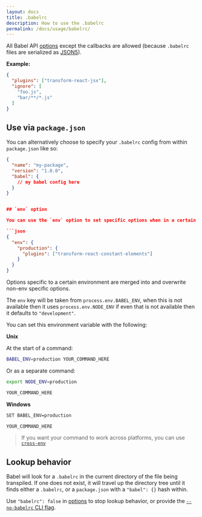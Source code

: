 ```yaml
---
layout: docs
title: .babelrc
description: How to use the .babelrc
permalink: /docs/usage/babelrc/
---
```


All Babel API [options](/docs/usage/options) except the callbacks are allowed (because `.babelrc` files are serialized as [JSON5](https://github.com/json5/json5)).

**Example:**

```json
{
  "plugins": ["transform-react-jsx"],
  "ignore": [
    "foo.js",
    "bar/**/*.js"
  ]
}
```

## Use via `package.json`

You can alternatively choose to specify your `.babelrc` config from within `package.json` like so:

```json
{
  "name": "my-package",
  "version": "1.0.0",
  "babel": {
    // my babel config here
  }
}


## `env` option

You can use the `env` option to set specific options when in a certain environment:

```json
{
  "env": {
    "production": {
      "plugins": ["transform-react-constant-elements"]
    }
  }
}
```

Options specific to a certain environment are merged into and overwrite non-env specific options.

The `env` key will be taken from `process.env.BABEL_ENV`, when this is not available then it uses
`process.env.NODE_ENV` if even that is not available then it defaults to `"development"`.

You can set this environment variable with the following:

**Unix**

At the start of a command:

```sh
BABEL_ENV=production YOUR_COMMAND_HERE
```

Or as a separate command:

```sh
export NODE_ENV=production
```

```sh
YOUR_COMMAND_HERE
```

**Windows**

```sh
SET BABEL_ENV=production
```

```sh
YOUR_COMMAND_HERE
```

> If you want your command to work across platforms, you can use [`cross-env`](https://www.npmjs.com/package/cross-env)

## Lookup behavior

Babel will look for a `.babelrc` in the current directory of the file being transpiled. If one does not exist, it will travel up the directory tree until it finds either a `.babelrc`, or a `package.json` with a `"babel": {}` hash within.

Use `"babelrc": false` in [options](/docs/usage/api/#options) to stop lookup behavior, or provide the [`--no-babelrc` CLI flag](/docs/usage/cli/#babel-ignoring-babelrc).
